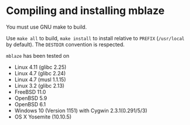# Compiling and installing mblaze

You must use GNU make to build.

Use `make all` to build, `make install` to install relative to `PREFIX`
(`/usr/local` by default).  The `DESTDIR` convention is respected.

`mblaze` has been tested on
- Linux 4.11 (glibc 2.25)
- Linux 4.7 (glibc 2.24)
- Linux 4.7 (musl 1.1.15)
- Linux 3.2 (glibc 2.13)
- FreeBSD 11.0
- OpenBSD 5.9
- OpenBSD 6.1
- Windows 10 (Version 1151) with Cygwin 2.3.1(0.291/5/3)
- OS X Yosemite (10.10.5)
